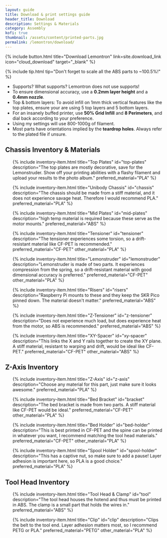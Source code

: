 ```yaml
---
layout: guide
title: Download & print settings guide
header_title: Download
description: Settings & Materials
category: Assembly
kofi: true
thumbnail: /assets/content/printed-parts.jpg
permalink: /lemontron/download/
---
```


<div class="paragraph btn-wrapper">
   {% include button.html 
   title="Download Lemontron"
   link=site.download_link
   icon="cloud_download"
   target="_blank" %}
</div>

{% include tip.html tip="Don't forget to scale all the ABS parts to ~100.5%!" %}

- Supports? What supports? Lemontron does not use supports!
- To ensure dimensional accuracy, use a **0.2mm layer height** and a **0.4mm nozzle**.
- Top & bottom layers: To avoid infill on 1mm thick vertical features like the top plates, ensure your are using 5 top
  layers and 5 bottom layers.
- For an insanely buffed printer, use **50% Grid Infill** and **8 Perimeters**, and dial back according to your
  preference.
- Using my settings will use 800-1000g of filament.
- Most parts have orientations implied by the **teardrop holes**. Always refer to the plated file if unsure.

## Chassis Inventory & Materials

<ul class="inventory">
{% include inventory-item.html
title="Top Plates"
id="top-plates"
description="The top plates are mostly decorative, save for the Lemonstruder. Show off your printing
abilities with a flashy filament and upload your results to the photo album."
preferred_material="PLA" %}

{% include inventory-item.html
title="Unibody Chassis"
id="chassis"
description="The chassis should be made from a stiff material, and it does not experience savage heat. Therefore I would
recommend PLA."
preferred_material="PLA" %}

{% include inventory-item.html
title="Mid Plates"
id="mid-plates"
description="high temp material is required because these serve as the motor mounts."
preferred_material="ABS" %}

{% include inventory-item.html
title="Tensioner"
id="tensioner"
description="The tensioner experiences some torsion, so a drift-resistant material like CF-PET is recommended."
preferred_material="CF-PET"
other_material="PLA" %}

{% include inventory-item.html
title="Lemonstruder"
id="lemonstruder"
description="Lemonstruder is made of two parts. It experiences compression from the spring, so a drift-resistant
material with good dimensional accuracy is preferred."
preferred_material="CF-PET"
other_material="PLA" %}

{% include inventory-item.html
title="Risers"
id="risers"
description="Raspberry Pi mounts to these and they keep the SKR Pico pinned down. The material doesn't matter."
preferred_material="ABS" %}

{% include inventory-item.html
title="Z-Tensioner"
id="z-tensioner"
description="Does not experience much load, but does experience heat from the motor, so ABS is recommended."
preferred_material="ABS" %}

{% include inventory-item.html
title="XY-Spacer"
id="xy-spacer"
description="This links the X and Y rails together to create the XY plane. A stiff material, resistant to warping and
drift, would be ideal like CF-PET."
preferred_material="CF-PET"
other_material="ABS" %}
</ul>

## Z-Axis Inventory

<ul class="inventory">
{% include inventory-item.html
title="Z-Axis"
id="z-axis"
description="Choose any material for this part, just make sure it looks awesome."
preferred_material="PLA" %}

{% include inventory-item.html
title="Bed Bracket"
id="bracket"
description="The bed bracket is made from two parts. A stiff material like CF-PET would be ideal."
preferred_material="CF-PET"
other_material="PLA" %}

{% include inventory-item.html
title="Bed Holder"
id="bed-holder"
description="This is best printed in CF-PET and the spine can be printed in whatever you want, I recommend matching
the tool head materials."
preferred_material="CF-PET"
other_material="PLA" %}

{% include inventory-item.html
title="Spool Holder"
id="spool-holder"
description="This has a captive nut, so make sure to add a pause! Layer adhesion is important here, so PLA is a good
choice."
preferred_material="PLA" %}
</ul>

## Tool Head Inventory

<ul class="inventory">
{% include inventory-item.html
title="Tool Head & Clamp"
id="tool"
description="The tool head houses the hotend and thus must be printed in ABS. The clamp is a small part that holds the
wires in."
preferred_material="ABS" %}

{% include inventory-item.html
title="Clip"
id="clip"
description="Clips the belt to the tool end. Layer adhesion matters most, so I recommend PETG or PLA."
preferred_material="PETG"
other_material="PLA" %}
</ul>